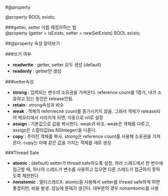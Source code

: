 #@property  
  
@property BOOL exists;  
  
###getter, setter 이름 재정의하는 법  
@property (getter = isExists, setter = newSetExists) BOOL exists;  
  
  
##@property 속성 알아보기  
  
###쓰기 여부  
- **readwrite** : getter, setter 모두 생성 (default)  
- **readonly** : getter만 생성  
  
###setter속성  
- **strong** : 입력되는 변수의 소유권을 가져온다. reference count를 1증가, 내가 소유하고 있는 동안은 release안됨.  
- **retain** : strong속성과 비슷  
- **weak**   : 객체의 refenrecne count를 증가시키지 않음. 그래서 객체가 release되어 메모리에서 사라지게 되면, 자동으로 nil로 설정  
- **assign** : 기본값으로 값을 복사한다. weak과 비슷. weak은 객체를 다루고, assign은 스칼라값(ex.NSInteger)을 다룬다.  
- **copy**   : 주어진 객체를 복사. strong은 reference count를 사용해 소유권을 가져온다. copy는 아예 같은 값을 가지는 객체를 새로 생성  
  
###Thread Sate  
- **atomic** : (default) setter가 thread safe하도록 설정. 여러 스레드에서 한 변수에 접근할 때, 하나의 스레드가 변수를 사용하고 있으면 다른 스레드가 접근하지 못하도록 제한한다  
- **nonatomic** : 멀티스레드X. atomic을 사용해서 setter를 thread safe하게 하면 좋겠지만, 비용 발생. 성능에 문제가 생긴다. 대부분의 경우 nonamtomic를 사용  